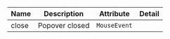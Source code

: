 | Name                                                                                              | Description    | Attribute    | Detail |
| ------------------------------------------------------------------------------------------------- | -------------- | ------------ | ------ |
| <div className="Api__Table"> <div>close</div> <div className="Api__Table Docs__Tags"></div></div> | Popover closed | `MouseEvent` |
